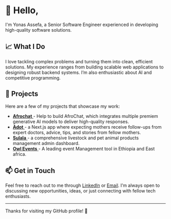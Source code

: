 # 👋 Hello,

I'm Yonas Assefa, a Senior Software Engineer experienced in developing high-quality software solutions.


## 📈 What I Do

I love tackling complex problems and turning them into clean, efficient solutions. My experience ranges from building scalable web applications to designing robust backend systems. I’m also enthusiastic about AI and competitive programming.

## 🔧 Projects

Here are a few of my projects that showcase my work:
- <a href="https://afrochat.app/" target="_blank">**Afrochat** </a> - Help to build AfroChat, which integrates multiple premiem generative AI models to deliver high-quality responses.
- <a href="https://sulala.com/" target="_blank">**Adot** </a> - a Next.js app where expecting mothers receive follow-ups from expert doctors, advice, tips, and stories from fellow mothers.
- <a href="https://sulala.com/" target="_blank">**Sulala** </a> - a comprehensive livestock and pet animal products management admin dashboard.
- <a href="https://owlevents.app/" target="_blank">**Owl Events** </a> - A leading event Management tool in Ethiopia and East africa.

## 📫 Get in Touch

Feel free to reach out to me through [LinkedIn]([[your-linkedin-profile](https://www.linkedin.com/in/yonas-assefa-74334b224/)]) or [Email](mailto:se.yonas.assefa@gmail.com). I’m always open to discussing new opportunities, ideas, or just connecting with fellow tech enthusiasts.

---

Thanks for visiting my GitHub profile! 🚀
